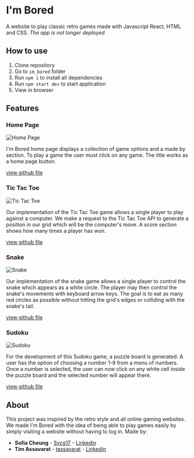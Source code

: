 # I'm Bored

A website to play classic retro games made with Javascript React, HTML and CSS.
_The app is not longer deployed_

## How to use

1. Clone repository
2. Go to `im_bored` folder
3. Run `npm i` to install all dependencies
4. Run `npm start dev` to start application
5. View in browser

## Features

### Home Page

![Home Page](https://i.imgur.com/aifDzri.png)

I'm Bored home page displays a collection of game options and a made by section. To play a game the user must click on any game. The title works as a home page button.

[view github file](./src/home/main.js)

### Tic Tac Toe

![Tic Tac Toe](https://i.imgur.com/5nlNyNK.png)

Our implementation of the Tic Tac Toe game allows a single player to play against a computer. We make a request to the Tic Tac Toe API to generate a position in our grid which will be the computer's move. A score section shows how many times a player has won.

[view github file](./src/tictactoe/tic-tac-toe.js)

### Snake

![Snake](https://i.imgur.com/Vr1DSjz.png)

Our implementation of the snake game allows a single player to control the snake which appears as a white circle. The player may then control the snake's movements with keyboard arrow keys. The goal is to eat as many red circles as possible without hitting the grid's edges or colliding with the snake's tail.

[view github file](./src/snake/snake.js)

### Sudoku

![Sudoku](https://i.imgur.com/yYnVepg.png)

For the development of this Sudoku game, a puzzle board is generated. A user has the option of choosing a number 1-9 from a menu of numbers. Once a number is selected, the user can now click on any white cell inside the puzzle board and the selected number will appear there.

[view github file](./src/sudoku/sudoku.js)

## About

This project was inspired by the retro style and all online gaming websites. We made I'm Bored with the idea of being able to play games easily by simply visiting a website without having to log in.
Made by:

- **Sofia Cheung** - [Svcg17](https://github.com/Svcg17) - [Linkedin](https://www.linkedin.com/in/sof%C3%ADa-cheung-90056817a/)
- **Tim Assavarat** - [tassavarat](https://github.com/tassavarat) - [Linkedin](https://www.linkedin.com/in/tim-assavarat-04b14717a/)
